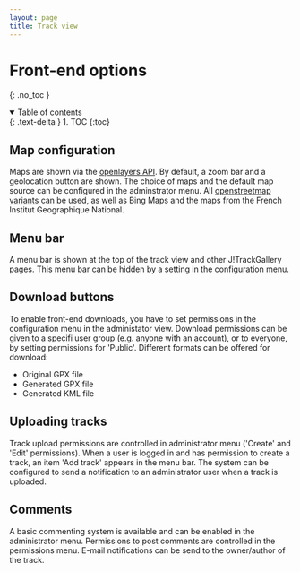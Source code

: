 ```yaml
---
layout: page
title: Track view
---
```


# Front-end options

{: .no_toc }

<details open markdown="block">
  <summary>
    Table of contents
  </summary>
  {: .text-delta }
1. TOC
{:toc}
</details>

## Map configuration

Maps are shown via the [openlayers API](https://openlayers.org/). By default, a zoom bar and a geolocation button are shown. 
The choice of maps and the default map source can be configured in the adminstrator menu. 
All [openstreetmap variants](https://wiki.openstreetmap.org/wiki/Using_OpenStreetMap#Ready-made_online_maps) can be used, as well as Bing Maps and the maps from the French Institut Geographique National.

## Menu bar

A menu bar is shown at the top of the track view and other J!TrackGallery pages. This menu bar can be hidden by a setting in the configuration menu.

## Download buttons

To enable front-end downloads, you have to set permissions in the configuration menu in the administator view. 
Download permissions can be given to a specifi user group (e.g. anyone with an account), or to everyone, by setting permissions for 'Public'.
Different formats can be offered for download:
  - Original GPX file
  - Generated GPX file
  - Generated KML file

## Uploading tracks

Track upload permissions are controlled in administrator menu ('Create' and 'Edit' permissions). 
When a user is logged in and has permission to create a track, an item 'Add track' appears in the menu bar.
The system can be configured to send a notification to an administrator user when a track is uploaded.

## Comments

A basic commenting system is available and can be enabled in the administrator menu. Permissions to post comments are controlled in the permissions menu.
E-mail notifications can be send to the owner/author of the track.

